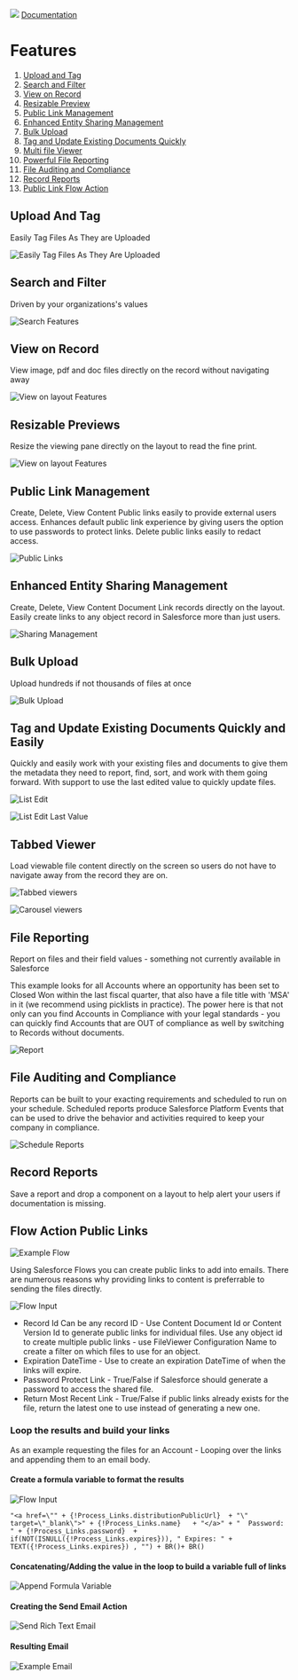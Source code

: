 ![](./images/fileviewer.png)
[Documentation](index.md)

# Features

1. [Upload and Tag](#upload-and-tag)
1. [Search and Filter](#search-and-filter)
1. [View on Record](#view-on-record)
1. [Resizable Preview](#resizable-previews)
1. [Public Link Management](#public-link-management)
1. [Enhanced Entity Sharing Management](#enhanced-entity-sharing-management)
1. [Bulk Upload](#bulk-upload)
1. [Tag and Update Existing Documents Quickly](#tag-and-update-existing-documents-quickly-and-easily)
1. [Multi file Viewer](#tabbed-viewer)
1. [Powerful File Reporting](#file-reporting)
1. [File Auditing and Compliance](#file-auditing-and-compliance)
1. [Record Reports](#record-reports)
1. [Public Link Flow Action](#flow-action-public-links)

## Upload And Tag

Easily Tag Files As They are Uploaded

![Easily Tag Files As They Are Uploaded](images/features/tagging_files.gif)

## Search and Filter

Driven by your organizations's values

![Search Features](images/features/search_features.png)

## View on Record

View image, pdf and doc files directly on the record without navigating away

![View on layout Features](images/features/view_on_layout.gif)

## Resizable Previews

Resize the viewing pane directly on the layout to read the fine print.

![View on layout Features](images/features/view_on_layout.gif)

## Public Link Management

Create, Delete, View Content Public links easily to provide external users access. Enhances default public link experience by giving users the option to use passwords to protect links. Delete public links easily to redact access.

![Public Links](images/features/public_links.gif)

## Enhanced Entity Sharing Management

Create, Delete, View Content Document Link records directly on the layout. Easily create links to any object record in Salesforce more than just users.

![Sharing Management](images/features/entity_sharing.gif)

## Bulk Upload

Upload hundreds if not thousands of files at once

![Bulk Upload](images/features/bulk_upload.gif)

## Tag and Update Existing Documents Quickly and Easily

Quickly and easily work with your existing files and documents to give them the metadata they need to report, find, sort, and work with them going forward. With support to use the last edited value to quickly update files.

![List Edit](images/features/list_edit.gif)

![List Edit Last Value](images/features/last_value_edit.gif)

## Tabbed Viewer

Load viewable file content directly on the screen so users do not have to navigate away from the record they are on.

![Tabbed viewers](images/features/tabbed_files.gif)

![Carousel viewers](images/features/viewer/carousel.gif)

## File Reporting

Report on files and their field values - something not currently available in Salesforce

This example looks for all Accounts where an opportunity has been set to Closed Won within the last fiscal quarter, that also have a file title with 'MSA' in it (we recommend using picklists in practice). The power here is that not only can you find Accounts in Compliance with your legal standards - you can quickly find Accounts that are OUT of compliance as well by switching to Records without documents.

![Report](images/features/reporting.gif)

## File Auditing and Compliance

Reports can be built to your exacting requirements and scheduled to run on your schedule. Scheduled reports produce Salesforce Platform Events that can be used to drive the behavior and activities required to keep your company in compliance.

![Schedule Reports](images/features/schedule_report.gif)

## Record Reports

Save a report and drop a component on a layout to help alert your users if documentation is missing.

## Flow Action Public Links

![Example Flow](images/features/flow_action/example_flow.png)

Using Salesforce Flows you can create public links to add into emails.
There are numerous reasons why providing links to content is preferrable to sending the files directly.

![Flow Input](images/features/flow_action/flow_input.png)

- Record Id Can be any record ID - Use Content Document Id or Content Version Id to generate public links for individual files. Use any object id to create multiple public links - use FileViewer Configuration Name to create a filter on which files to use for an object.
- Expiration DateTime - Use to create an expiration DateTime of when the links will expire.
- Password Protect Link - True/False if Salesforce should generate a password to access the shared file.
- Return Most Recent Link - True/False if public links already exists for the file, return the latest one to use instead of generating a new one.

### Loop the results and build your links

As an example requesting the files for an Account - Looping over the links and appending them to an email body.

#### Create a formula variable to format the results

![Flow Input](images/features/flow_action/flow_loop_item_formula.png)
```text
"<a href=\"" + {!Process_Links.distributionPublicUrl}  + "\" target=\"_blank\">" + {!Process_Links.name}   + "</a>" + "  Password: " + {!Process_Links.password}  + if(NOT(ISNULL({!Process_Links.expires})), " Expires: " + TEXT({!Process_Links.expires}) , "") + BR()+ BR()
```

#### Concatenating/Adding the value in the loop to build a variable full of links

![Append Formula Variable](images/features/flow_action/flow_loop_item_append_to_variable.png)

#### Creating the Send Email Action

![Send Rich Text Email](images/features/flow_action/flow_send_email.png)

#### Resulting Email


![Example Email](images/features/flow_action/example_email.png)
